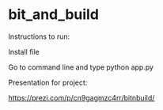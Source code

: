 # bit_and_build
Instructions to run:

Install file

Go to command line and type python app.py



Presentation for project:

https://prezi.com/p/cn9gagmzc4rr/bitnbuild/
